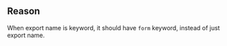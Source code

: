 ## Reason

When export name is keyword, it should have `form` keyword, instead of just export name.
